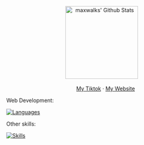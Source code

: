 <div align="center">
<p align="center">
    <a href="https://github.com/anuraghazra/github-readme-stats"><img alt="maxwalks' Github Stats" src="https://github-readme-stats.vercel.app/api?username=maxwalks&show_icons=true&count_private=true&theme=highcontrast" height="192px"/>
    </a>
  

  </p>

  <p align="center">
    <img width="17" src="https://github.com/maxwalks/maxwalks/assets/78441835/f7c8b668-3126-4aa1-805c-7b983185d75a"> <a href="https://www.tiktok.com/@maxwalkss">My Tiktok</a>
    ·
    <a href="https://maxwalks.xyz">My Website</a>
    

    
  </p>
  
  </div>
Web Development:


[![Languages](https://skillicons.dev/icons?i=js,html,css,py,nodejs,express,flask,bootstrap)](https://skillicons.dev)

Other skills:

[![Skills](https://skillicons.dev/icons?i=aws,docker,cloudflare,linux,raspberrypi,nginx)](https://skillicons.dev)
